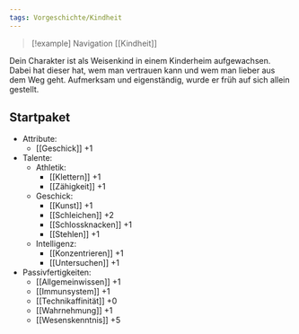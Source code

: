 ```yaml
---
tags: Vorgeschichte/Kindheit
---
```

> [!example] Navigation 
>  [[Kindheit]]

Dein Charakter ist als Weisenkind in einem Kinderheim aufgewachsen. Dabei hat dieser hat, wem man vertrauen kann und wem man lieber aus dem Weg geht. Aufmerksam und eigenständig, wurde er früh auf sich allein gestellt.

## Startpaket
- Attribute:
	- [[Geschick]] +1
- Talente:
	- Athletik:
		- [[Klettern]] +1
		- [[Zähigkeit]] +1
	- Geschick:
		- [[Kunst]] +1
		- [[Schleichen]] +2
		- [[Schlossknacken]] +1
		- [[Stehlen]] +1
	- Intelligenz:
		- [[Konzentrieren]] +1
		- [[Untersuchen]] +1
- Passivfertigkeiten:
	- [[Allgemeinwissen]] +1
	- [[Immunsystem]] +1
	- [[Technikaffinität]] +0
	- [[Wahrnehmung]] +1
	- [[Wesenskenntnis]] +5